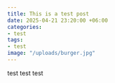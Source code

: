 ```yaml
---
title: This is a test post
date: 2025-04-21 23:20:00 +06:00
categories:
- test
tags:
- test
image: "/uploads/burger.jpg"
---
```


test test test